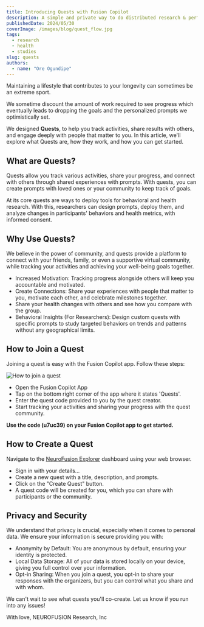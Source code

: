 ```yaml
---
title: Introducing Quests with Fusion Copilot
description: A simple and private way to do distributed research & perform activities in groups
publishedDate: 2024/05/30
coverImage: /images/blog/quest_flow.jpg
tags:
  - research
  - health
  - studies
slug: quests
authors:
  - name: "Ore Ogundipe"
---
```


Maintaining a lifestyle that contributes to your longevity can sometimes be an extreme sport.

We sometime discount the amount of work required to see progress which eventually leads to dropping the goals and the personalized prompts we optimistically set.

We designed **Quests**, to help you track activities, share results with others, and engage deeply with people that matter to you. In this article, we'll explore what Quests are, how they work, and how you can get started.

## What are Quests?

Quests allow you track various activities, share your progress, and connect with others through shared experiences with prompts. With quests, you can create prompts with loved ones or your community to keep track of goals.

At its core quests are ways to deploy tools for behavioral and health research. With this, researchers can design prompts, deploy them, and analyze changes in participants' behaviors and health metrics, with informed consent.

## Why Use Quests?

We believe in the power of community, and quests provide a platform to connect with your friends, family, or even a supportive virtual community, while tracking your activities and achieving your well-being goals together.

- Increased Motivation: Tracking progress alongside others will keep you accountable and motivated.
- Create Connections: Share your experiences with people that matter to you, motivate each other, and celebrate milestones together.
- Share your health changes with others and see how you compare with the group.
- Behavioral Insights (For Researchers): Design custom quests with specific prompts to study targeted behaviors on trends and patterns without any geographical limits.

## How to Join a Quest

Joining a quest is easy with the Fusion Copilot app. Follow these steps:

<img src="/images/blog/quest_flow.jpg" alt="How to join a quest" data-zoomable style="cursor: zoom-in;" />

- Open the Fusion Copilot App
- Tap on the bottom right corner of the app where it states 'Quests'.
- Enter the quest code provided to you by the quest creator.
- Start tracking your activities and sharing your progress with the quest community.

**Use the code (u7uc39) on your Fusion Copilot app to get started.**

## How to Create a Quest

Navigate to the [NeuroFusion Explorer](https://usefusion.ai/quests) dashboard using your web browser.

- Sign in with your details…
- Create a new quest with a title, description, and prompts.
- Click on the "Create Quest" button.
- A quest code will be created for you, which you can share with participants or the community.

## Privacy and Security

We understand that privacy is crucial, especially when it comes to personal data. We ensure your information is secure providing you with:

- Anonymity by Default: You are anonymous by default, ensuring your identity is protected.
- Local Data Storage: All of your data is stored locally on your device, giving you full control over your information.
- Opt-in Sharing: When you join a quest, you opt-in to share your responses with the organizers, but you can control what you share and with whom.

We can't wait to see what quests you'll co-create. Let us know if you run into any issues!

With love, NEUROFUSION Research, Inc
